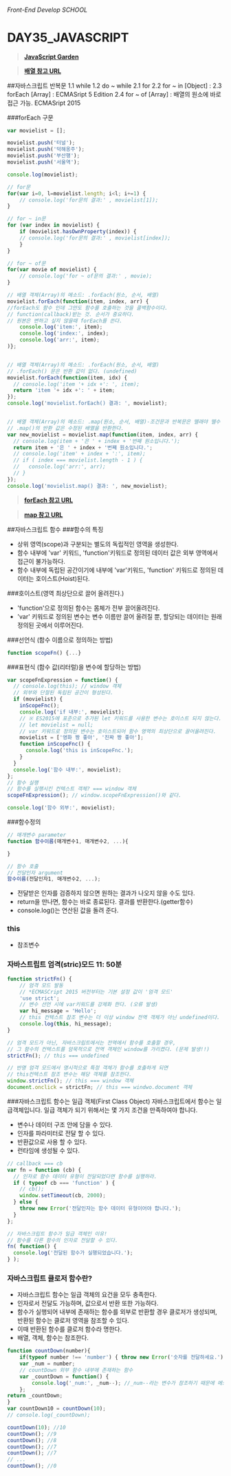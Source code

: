 
###### Front-End Develop SCHOOL
# DAY35_JAVASCRIPT
>[__JavaScript Garden__<bold>](http://bonsaiden.github.io/JavaScript-Garden/ko/#function.this)

>[__배열 참고 URL__<bold>](http://colintoh.com/blog/5-array-methods-that-you-should-use-today?utm_source=javascriptweekly&utm_medium=email)

##자바스크립트 반복문
1.1 while
1.2 do ~ while
2.1 for 
2.2 for ~ in [Object] : 
2.3 forEach [Array] :  ECMASript 5 Edition
2.4 for ~ of [Array] : 배열의 원소에 바로 접근 가능. ECMASript 2015

###forEach 구문
```js
var movielist = [];

movielist.push('터널');
movielist.push('덕해옹주');
movielist.push('부산행');
movielist.push('서울역');

console.log(movielist);

// for문
for(var i=0, l=movielist.length; i<l; i+=1) {
	// console.log('for문의 결과:' , movielist[1]);
}

// for ~ in문
for (var index in movielist) {
	if (movielist.hasOwnProperty(index)) {
	// console.log('for문의 결과:' , movielist[index]);
	}
}

// for ~ of문
for(var movie of movielist) {
	// console.log('for ~ of문의 결과:' , movie);
}

// 배열 객체(Array)의 메소드: .forEach(원소, 순서, 배열)
movielist.forEach(function(item, index, arr) { 
//forEach도 함수 인데 그안도 함수를 호출하는 것을 콜백함수이다.
// function(callback)받는 것. 순서가 중요하다.
// 원본은 변하고 싶지 않을때 forEach를 쓴다. 
	console.log('item:', item);
	console.log('index:', index);
	console.log('arr:', item);
)};


// 배열 객체(Array)의 메소드: .forEach(원소, 순서, 배열)
// .forEach() 문은 반환 값이 없다. (undefined)
movielist.forEach(function(item, idx) {
  // console.log('item '+ idx +': ', item);
  return 'item '+ idx +': ' + item;
});
console.log('movielist.forEach() 결과: ', movielist);


// 배열 객체(Array)의 메소드: .map(원소, 순서, 배열)-조건문과 반복문은 뗄래야 뗄수 없는 관계(크로스브라우징 확인해야함)
// .map()의 반환 값은 수정된 배열을 반환한다.
var new_movielist = movielist.map(function(item, index, arr) {
  // console.log(item + '은 ' + index + '번째 원소입니다.');
  return item + '은 ' + index + '번째 원소입니다.';
  // console.log('item' + index + ':', item);
  // if ( index === movielist.length - 1 ) {
  //   console.log('arr:', arr);
  // }
});
console.log('movielist.map() 결과: ', new_movielist);
```
>[__forEach 참고 URL__<bold>](https://developer.mozilla.org/ko/docs/Web/JavaScript/Reference/Global_Objects/Array/forEach)

>[__map 참고 URL__<bold>](https://developer.mozilla.org/ko/docs/Web/JavaScript/Reference/Global_Objects/Array/map)

##자바스크립트 함수 
###함수의 특징
- 상위 영역(scope)과 구분되는 별도의 독립적인 영역을 생성한다.
- 함수 내부에 'var' 키워드, 'function'키워드로 정의된 데이터 값은 외부 영역에서 접근이 불가능하다.
- 함수 내부에 독립된 공간이기에 내부에 'var'키워드, 'function' 키워드로 정의된 데이터는 호이스트(Hoist)된다.

###호이스트(영역 최상단으로 끌어 올려진다.)
- 'function'으로 정의된 함수는 몸체가 전부 끌어올려진다.
- 'var' 키워드로 정의된 변수는 변수 이름만 끌어 올려질 뿐, 할당되는 데이터는 원래 정의된 곳에서 이루어진다.

###선언식 (함수 이름으로 정의하는 방법)
```js
function scopeFn() {...}
```

###표현식 (함수 값(리터럴)을 변수에 할당하는 방법)
```js
var scopeFnExpression = function() {
  // console.log(this); // window 객체
  // 외부와 단절된 독립된 공간이 형성된다.
  if (movielist) {
    inScopeFnc();
    console.log('if 내부:', movielist);
    // ※ ES2015에 표준으로 추가된 let 키워드를 사용한 변수는 호이스트 되지 않는다.
    // let movielist = null;
    // var 키워드로 정의된 변수는 호이스트되어 함수 영역의 최상단으로 끌어올려진다.
    movielist = ['영화 짱 좋아', '진짜 짱 좋아'];
    function inScopeFnc() {
      console.log('this is inScopeFnc.');
    }
  }
  console.log('함수 내부:', movielist);
};
// 함수 실행
// 함수를 실행시킨 컨텍스트 객체? === window 객체
scopeFnExpression(); // window.scopeFnExpression()와 같다.

console.log('함수 외부:', movielist);
```
###함수정의
```js
// 매개변수 parameter
function 함수이름(매개변수1, 매개변수2, ...){

}

// 함수 호출
// 전달인자 argument
함수이름(전달인자1, 매개변수2, ...);
```
- 전달받은 인자를 검증하지 않으면 원하는 결과가 나오지 않을 수도 있다.
- return을 만나면, 함수는 바로 종료된다. 결과를 반환한다.(getter함수)
- console.log()는 연산된 값을 돌려 준다.

### this
- 참조변수

### 자바스트립트 엄격(stric)모드     11: 50분
```js
function strictFn() {
	// 엄격 모드 발동
	// *ECMASCript 2015 버전부터는 기본 설정 값이 '엄격 모드'
	'use strict';
	// 변수 선언 시에 var키워드를 강제화 한다. (오류 발생)
	var hi_message = 'Hello';
	// this 컨텍스트 참조 변수는 더 이상 window 전역 객체가 아닌 undefined이다. 
	console.log(this, hi_message);
}

// 엄격 모드가 아닌, 자바스크립트에서는 전역에서 함수를 호출할 경우, 
// 그 함수의 컨텍스트를 암묵적으로 전역 객체인 window를 가리켰다. (문제 발생!!)
strictFn(); // this === undefined

// 반명 엄격 모드에서 명시적으로 특정 객체가 함수를 호출하게 되면 
// this컨텍스트 참조 변수는 해당 객체를 참조한다.
window.strictFn(); // this === window 객체
document.onclick = strictFn; // this === windwo.document 객체
```
###자바스크립트 함수는 일급 객체(First Class Object)
자바스크립트에서 함수는 일급객체입니다. 일급 객체가 되기 위해서는 몇 가지 조건을 만족하여야 합니다.

- 변수나 데이터 구조 안에 담을 수 있다.
- 인자를 파라미터로 전달 할 수 있다.
- 반환값으로 사용 할 수 있다.
- 런타임에 생성될 수 있다.

```js
// callback === cb
var fn = function (cb) {
  // 인자로 함수 데이터 유형이 전달되었다면 함수를 실행하라.
  if ( typeof cb === 'function' ) {
    // cb();
    window.setTimeout(cb, 2000);
  } else {
    throw new Error('전달인자는 함수 데이터 유형이어야 합니다.');
  }
};

// 자바스크립트 함수가 일급 객체인 이유!
// 함수를 다른 함수의 인자로 전달할 수 있다.
fn( function() {
  console.log('전달된 함수가 실행되었습니다.');
} );
```
### 자바스크립트 클로저 함수란?
- 자바스크립트 함수는 일급 객체의 요건을 모두 충족한다.
- 인자로서 전달도 가능하며, 값으로서 반환 또한 가능하다.
- 함수가 실행되어  내부에 존재하는 함수를 외부로 반환할 경우 클로저가 생성되며, 반환된 함수는 클로저 영역을 참조할 수 있다.
- 이때 반환된 함수를 클로저 함수라 명한다.
- 배열, 객체, 함수는 참조한다.
```js
function countDown(number){
	if(typeof number !== 'number') { throw new Error('숫자를 전달하세요.');}
	var _num = number;
	// countDown 외부 함수 내부에 존재하는 함수
	var _countDown = function() {
		console.log('_num:', _num--); //_num--라는 변수가 참조하기 때문에 메모리에서 사라지지 않는다.
	};
return _countDown;
}
var countDown10 = countDown(10);
// console.log(_countDown);

countDown(10); //10
countDown(); //9
countDown(); //8
countDown(); //7
countDown(); //7
// ...
countDown(); //0
```

 